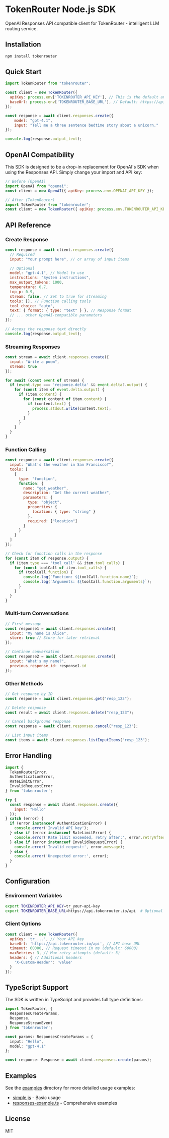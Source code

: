 # TokenRouter Node.js SDK

OpenAI Responses API compatible client for TokenRouter - intelligent LLM routing service.

## Installation

```bash
npm install tokenrouter
```

## Quick Start

```javascript
import TokenRouter from "tokenrouter";

const client = new TokenRouter({
  apiKey: process.env['TOKENROUTER_API_KEY'], // This is the default and can be omitted
  baseUrl: process.env['TOKENROUTER_BASE_URL'], // Default: https://api.tokenrouter.io/api
});

const response = await client.responses.create({
    model: "gpt-4.1",
    input: "Tell me a three sentence bedtime story about a unicorn."
});

console.log(response.output_text);
```

## OpenAI Compatibility

This SDK is designed to be a drop-in replacement for OpenAI's SDK when using the Responses API. Simply change your import and API key:

```javascript
// Before (OpenAI)
import OpenAI from "openai";
const client = new OpenAI({ apiKey: process.env.OPENAI_API_KEY });

// After (TokenRouter)
import TokenRouter from "tokenrouter";
const client = new TokenRouter({ apiKey: process.env.TOKENROUTER_API_KEY });
```

## API Reference

### Create Response

```javascript
const response = await client.responses.create({
  // Required
  input: "Your prompt here", // or array of input items

  // Optional
  model: "gpt-4.1", // Model to use
  instructions: "System instructions",
  max_output_tokens: 1000,
  temperature: 0.7,
  top_p: 0.9,
  stream: false, // Set to true for streaming
  tools: [], // Function calling tools
  tool_choice: "auto",
  text: { format: { type: "text" } }, // Response format
  // ... other OpenAI-compatible parameters
});

// Access the response text directly
console.log(response.output_text);
```

### Streaming Responses

```javascript
const stream = await client.responses.create({
  input: "Write a poem",
  stream: true
});

for await (const event of stream) {
  if (event.type === 'response.delta' && event.delta?.output) {
    for (const item of event.delta.output) {
      if (item.content) {
        for (const content of item.content) {
          if (content.text) {
            process.stdout.write(content.text);
          }
        }
      }
    }
  }
}
```

### Function Calling

```javascript
const response = await client.responses.create({
  input: "What's the weather in San Francisco?",
  tools: [
    {
      type: "function",
      function: {
        name: "get_weather",
        description: "Get the current weather",
        parameters: {
          type: "object",
          properties: {
            location: { type: "string" }
          },
          required: ["location"]
        }
      }
    }
  ]
});

// Check for function calls in the response
for (const item of response.output) {
  if (item.type === 'tool_call' && item.tool_calls) {
    for (const toolCall of item.tool_calls) {
      if (toolCall.function) {
        console.log(`Function: ${toolCall.function.name}`);
        console.log(`Arguments: ${toolCall.function.arguments}`);
      }
    }
  }
}
```

### Multi-turn Conversations

```javascript
// First message
const response1 = await client.responses.create({
  input: "My name is Alice",
  store: true // Store for later retrieval
});

// Continue conversation
const response2 = await client.responses.create({
  input: "What's my name?",
  previous_response_id: response1.id
});
```

### Other Methods

```javascript
// Get response by ID
const response = await client.responses.get("resp_123");

// Delete response
const result = await client.responses.delete("resp_123");

// Cancel background response
const response = await client.responses.cancel("resp_123");

// List input items
const items = await client.responses.listInputItems("resp_123");
```

## Error Handling

```javascript
import {
  TokenRouterError,
  AuthenticationError,
  RateLimitError,
  InvalidRequestError
} from 'tokenrouter';

try {
  const response = await client.responses.create({
    input: "Hello"
  });
} catch (error) {
  if (error instanceof AuthenticationError) {
    console.error('Invalid API key');
  } else if (error instanceof RateLimitError) {
    console.error('Rate limit exceeded, retry after:', error.retryAfter);
  } else if (error instanceof InvalidRequestError) {
    console.error('Invalid request:', error.message);
  } else {
    console.error('Unexpected error:', error);
  }
}
```

## Configuration

### Environment Variables

```bash
export TOKENROUTER_API_KEY=tr_your-api-key
export TOKENROUTER_BASE_URL=https://api.tokenrouter.io/api  # Optional
```

### Client Options

```javascript
const client = new TokenRouter({
  apiKey: 'tr_...', // Your API key
  baseUrl: 'https://api.tokenrouter.io/api', // API base URL
  timeout: 60000, // Request timeout in ms (default: 60000)
  maxRetries: 3, // Max retry attempts (default: 3)
  headers: { // Additional headers
    'X-Custom-Header': 'value'
  }
});
```

## TypeScript Support

The SDK is written in TypeScript and provides full type definitions:

```typescript
import TokenRouter, {
  ResponsesCreateParams,
  Response,
  ResponseStreamEvent
} from 'tokenrouter';

const params: ResponsesCreateParams = {
  input: "Hello",
  model: "gpt-4.1"
};

const response: Response = await client.responses.create(params);
```

## Examples

See the [examples](./examples) directory for more detailed usage examples:

- [simple.js](./examples/simple.js) - Basic usage
- [responses-example.ts](./examples/responses-example.ts) - Comprehensive examples

## License

MIT
